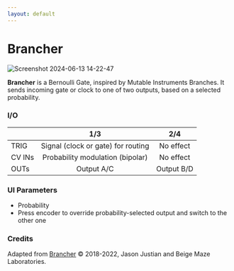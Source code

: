 ```yaml
---
layout: default
---
```

# Brancher

![Screenshot 2024-06-13 14-22-47](https://github.com/djphazer/O_C-Phazerville/assets/109086194/2d8ccf00-5b5a-4458-bf21-f141d0709aa5)

**Brancher** is a Bernoulli Gate, inspired by Mutable Instruments Branches. It sends incoming gate or clock to one of two outputs, based on a selected probability.

### I/O

|        |                1/3                 |    2/4     |
| ------ | :--------------------------------: | :--------: |
| TRIG   | Signal (clock or gate) for routing | No effect  |
| CV INs |  Probability modulation (bipolar)  | No effect  |
| OUTs   |             Output A/C             | Output B/D |

### UI Parameters
* Probability
* Press encoder to override probability-selected output and switch to the other one

### Credits
Adapted from [Brancher](https://github.com/Chysn/O_C-HemisphereSuite/wiki/Brancher) © 2018-2022, Jason Justian and Beige Maze Laboratories. 
